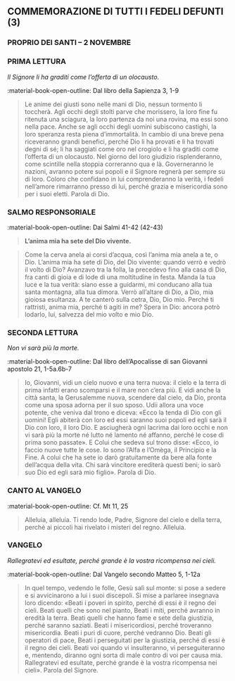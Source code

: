## COMMEMORAZIONE DI TUTTI I FEDELI DEFUNTI (3)
> 
### PROPRIO DEI SANTI – 2 NOVEMBRE
> 
### PRIMA LETTURA
*Il Signore li ha graditi come l’offerta di un olocausto.*

:material-book-open-outline: Dal libro della Sapienza
3, 1-9

> Le anime dei giusti sono nelle mani di Dio, nessun tormento li toccherà. Agli occhi degli stolti parve che morissero, la loro fine fu ritenuta una sciagura, la loro partenza da noi una rovina, ma essi sono nella pace. Anche se agli occhi degli uomini subiscono castighi, la loro speranza resta piena d’immortalità. In cambio di una breve pena riceveranno grandi benefici, perché Dio li ha provati e li ha trovati degni di sé; li ha saggiati come oro nel crogiolo e li ha graditi come l’offerta di un olocausto. Nel giorno del loro giudizio risplenderanno, come scintille nella stoppia correranno qua e là. Governeranno le nazioni, avranno potere sui popoli e il Signore regnerà per sempre su di loro. Coloro che confidano in lui comprenderanno la verità, i fedeli nell’amore rimarranno presso di lui, perché grazia e misericordia sono per i suoi eletti. Parola di Dio.
> 
### SALMO RESPONSORIALE
:material-book-open-outline: Dai Salmi 41-42 (42-43)

>**L’anima mia ha sete del Dio vivente.**

> Come la cerva anela
> ai corsi d’acqua,
> così l’anima mia anela
> a te, o Dio.
> L’anima mia ha sete di Dio,
> del Dio vivente:
> quando verrò e vedrò
> il volto di Dio?
> Avanzavo tra la folla,
> la precedevo fino alla casa di Dio,
> fra canti di gioia e di lode
> di una moltitudine in festa.
> Manda la tua luce e la tua verità:
> siano esse a guidarmi,
> mi conducano alla tua santa montagna,
> alla tua dimora.
> Verrò all’altare di Dio,
> a Dio, mia gioiosa esultanza.
> A te canterò sulla cetra,
> Dio, Dio mio.
> Perché ti rattristi, anima mia,
> perché ti agiti in me?
> Spera in Dio: ancora potrò lodarlo,
> lui, salvezza del mio volto e mio Dio.
> 
### SECONDA LETTURA
*Non vi sarà più la morte.*

:material-book-open-outline: Dal libro dell’Apocalisse di san Giovanni apostolo
21, 1-5a.6b-7

> Io, Giovanni, vidi un cielo nuovo e una terra nuova: il cielo e la terra di prima infatti erano scomparsi e il mare non c’era più. E vidi anche la città santa, la Gerusalemme nuova, scendere dal cielo, da Dio, pronta come una sposa adorna per il suo sposo. Udii allora una voce potente, che veniva dal trono e diceva: «Ecco la tenda di Dio con gli uomini! Egli abiterà con loro ed essi saranno suoi popoli ed egli sarà il Dio con loro, il loro Dio. E asciugherà ogni lacrima dai loro occhi e non vi sarà più la morte né lutto né lamento né affanno, perché le cose di prima sono passate». E Colui che sedeva sul trono disse: «Ecco, io faccio nuove tutte le cose. Io sono l’Alfa e l’Omèga, il Principio e la Fine. A colui che ha sete io darò gratuitamente da bere alla fonte dell’acqua della vita. Chi sarà vincitore erediterà questi beni; io sarò suo Dio ed egli sarà mio figlio». Parola di Dio.
> 
### CANTO AL VANGELO
:material-book-open-outline: Cf. Mt 11, 25

> Alleluia, alleluia.
> Ti rendo lode, Padre,
> Signore del cielo e della terra,
> perché ai piccoli hai rivelato i misteri del regno.
> Alleluia.
> 
### VANGELO
*Rallegratevi ed esultate, perché grande è la vostra ricompensa nei cieli.*

:material-book-open-outline: Dal Vangelo secondo Matteo
5, 1-12a

> In quel tempo, vedendo le folle, Gesù salì sul monte: si pose a sedere e si avvicinarono a lui i suoi discepoli. Si mise a parlaree insegnava loro dicendo: «Beati i poveri in spirito, perché di essi è il regno dei cieli. Beati quelli che sono nel pianto, Beati i miti, perché avranno in eredità la terra. Beati quelli che hanno fame e sete della giustizia, perché saranno saziati. Beati i misericordiosi, perché troveranno misericordia. Beati i puri di cuore, perché vedranno Dio. Beati gli operatori di pace, Beati i perseguitati per la giustizia, perché di essi è il regno dei cieli. Beati voi quando vi insulteranno, vi perseguiteranno e, mentendo, diranno ogni sorta di male contro di voi per causa mia. Rallegratevi ed esultate, perché grande è la vostra ricompensa nei cieli». Parola del Signore.